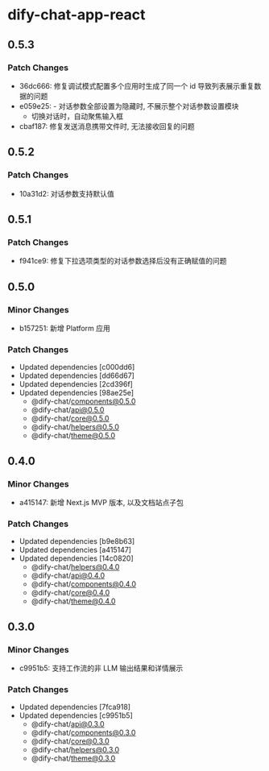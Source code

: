 # dify-chat-app-react

## 0.5.3

### Patch Changes

- 36dc666: 修复调试模式配置多个应用时生成了同一个 id 导致列表展示重复数据的问题
- e059e25: - 对话参数全部设置为隐藏时, 不展示整个对话参数设置模块
  - 切换对话时，自动聚焦输入框
- cbaf187: 修复发送消息携带文件时, 无法接收回复的问题

## 0.5.2

### Patch Changes

- 10a31d2: 对话参数支持默认值

## 0.5.1

### Patch Changes

- f941ce9: 修复下拉选项类型的对话参数选择后没有正确赋值的问题

## 0.5.0

### Minor Changes

- b157251: 新增 Platform 应用

### Patch Changes

- Updated dependencies [c000dd6]
- Updated dependencies [dd66d67]
- Updated dependencies [2cd396f]
- Updated dependencies [98ae25e]
  - @dify-chat/components@0.5.0
  - @dify-chat/api@0.5.0
  - @dify-chat/core@0.5.0
  - @dify-chat/helpers@0.5.0
  - @dify-chat/theme@0.5.0

## 0.4.0

### Minor Changes

- a415147: 新增 Next.js MVP 版本, 以及文档站点子包

### Patch Changes

- Updated dependencies [b9e8b63]
- Updated dependencies [a415147]
- Updated dependencies [14c0820]
  - @dify-chat/helpers@0.4.0
  - @dify-chat/api@0.4.0
  - @dify-chat/components@0.4.0
  - @dify-chat/core@0.4.0
  - @dify-chat/theme@0.4.0

## 0.3.0

### Minor Changes

- c9951b5: 支持工作流的非 LLM 输出结果和详情展示

### Patch Changes

- Updated dependencies [7fca918]
- Updated dependencies [c9951b5]
  - @dify-chat/api@0.3.0
  - @dify-chat/components@0.3.0
  - @dify-chat/core@0.3.0
  - @dify-chat/helpers@0.3.0
  - @dify-chat/theme@0.3.0

